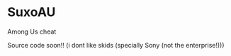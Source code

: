# SuxoAU
Among Us cheat

Source code soon!! (i dont like skids (specially Sony (not the enterprise!)))
